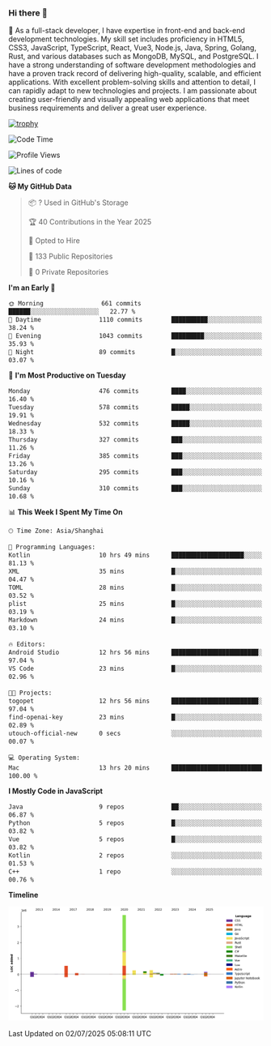 ### Hi there 👋

🌱 As a full-stack developer, I have expertise in front-end and back-end development technologies. My skill set includes proficiency in HTML5, CSS3, JavaScript, TypeScript, React, Vue3, Node.js, Java, Spring, Golang, Rust, and various databases such as MongoDB, MySQL, and PostgreSQL. I have a strong understanding of software development methodologies and have a proven track record of delivering high-quality, scalable, and efficient applications. With excellent problem-solving skills and attention to detail, I can rapidly adapt to new technologies and projects. I am passionate about creating user-friendly and visually appealing web applications that meet business requirements and deliver a great user experience.

[![trophy](https://github-profile-trophy.vercel.app/?username=elton&rank=SECRET,SSS,SS,S,AAA,AA,A&theme=onedark&no-frame=true&margin-w=10)](https://github.com/ryo-ma/github-profile-trophy)

<!--START_SECTION:waka-->
![Code Time](http://img.shields.io/badge/Code%20Time-1%2C773%20hrs%2032%20mins-blue)

![Profile Views](http://img.shields.io/badge/Profile%20Views-0-blue)

![Lines of code](https://img.shields.io/badge/From%20Hello%20World%20I%27ve%20Written-5.8%20million%20lines%20of%20code-blue)

**🐱 My GitHub Data** 

> 📦 ? Used in GitHub's Storage 
 > 
> 🏆 40 Contributions in the Year 2025
 > 
> 💼 Opted to Hire
 > 
> 📜 133 Public Repositories 
 > 
> 🔑 0 Private Repositories 
 > 
**I'm an Early 🐤** 

```text
🌞 Morning                661 commits         ██████░░░░░░░░░░░░░░░░░░░   22.77 % 
🌆 Daytime                1110 commits        ██████████░░░░░░░░░░░░░░░   38.24 % 
🌃 Evening                1043 commits        █████████░░░░░░░░░░░░░░░░   35.93 % 
🌙 Night                  89 commits          █░░░░░░░░░░░░░░░░░░░░░░░░   03.07 % 
```
📅 **I'm Most Productive on Tuesday** 

```text
Monday                   476 commits         ████░░░░░░░░░░░░░░░░░░░░░   16.40 % 
Tuesday                  578 commits         █████░░░░░░░░░░░░░░░░░░░░   19.91 % 
Wednesday                532 commits         █████░░░░░░░░░░░░░░░░░░░░   18.33 % 
Thursday                 327 commits         ███░░░░░░░░░░░░░░░░░░░░░░   11.26 % 
Friday                   385 commits         ███░░░░░░░░░░░░░░░░░░░░░░   13.26 % 
Saturday                 295 commits         ███░░░░░░░░░░░░░░░░░░░░░░   10.16 % 
Sunday                   310 commits         ███░░░░░░░░░░░░░░░░░░░░░░   10.68 % 
```


📊 **This Week I Spent My Time On** 

```text
🕑︎ Time Zone: Asia/Shanghai

💬 Programming Languages: 
Kotlin                   10 hrs 49 mins      ████████████████████░░░░░   81.13 % 
XML                      35 mins             █░░░░░░░░░░░░░░░░░░░░░░░░   04.47 % 
TOML                     28 mins             █░░░░░░░░░░░░░░░░░░░░░░░░   03.52 % 
plist                    25 mins             █░░░░░░░░░░░░░░░░░░░░░░░░   03.19 % 
Markdown                 24 mins             █░░░░░░░░░░░░░░░░░░░░░░░░   03.10 % 

🔥 Editors: 
Android Studio           12 hrs 56 mins      ████████████████████████░   97.04 % 
VS Code                  23 mins             █░░░░░░░░░░░░░░░░░░░░░░░░   02.96 % 

🐱‍💻 Projects: 
togopet                  12 hrs 56 mins      ████████████████████████░   97.04 % 
find-openai-key          23 mins             █░░░░░░░░░░░░░░░░░░░░░░░░   02.89 % 
utouch-official-new      0 secs              ░░░░░░░░░░░░░░░░░░░░░░░░░   00.07 % 

💻 Operating System: 
Mac                      13 hrs 20 mins      █████████████████████████   100.00 % 
```

**I Mostly Code in JavaScript** 

```text
Java                     9 repos             ██░░░░░░░░░░░░░░░░░░░░░░░   06.87 % 
Python                   5 repos             █░░░░░░░░░░░░░░░░░░░░░░░░   03.82 % 
Vue                      5 repos             █░░░░░░░░░░░░░░░░░░░░░░░░   03.82 % 
Kotlin                   2 repos             ░░░░░░░░░░░░░░░░░░░░░░░░░   01.53 % 
C++                      1 repo              ░░░░░░░░░░░░░░░░░░░░░░░░░   00.76 % 
```



**Timeline**

![Lines of Code chart](https://raw.githubusercontent.com/elton/elton/main/assets/bar_graph.png)


 Last Updated on 02/07/2025 05:08:11 UTC
<!--END_SECTION:waka-->

<!--
**elton/elton** is a ✨ _special_ ✨ repository because its `README.md` (this file) appears on your GitHub profile.

Here are some ideas to get you started:

- 🔭 I’m currently working on ...
- 🌱 I’m currently learning ...
- 👯 I’m looking to collaborate on ...
- 🤔 I’m looking for help with ...
- 💬 Ask me about ...
- 📫 How to reach me: ...
- 😄 Pronouns: ...
- ⚡ Fun fact: ...
-->

